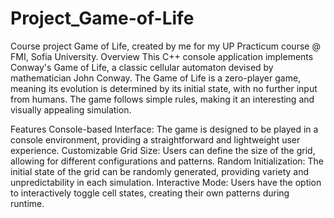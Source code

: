 # Project_Game-of-Life
Course project Game of Life, created by me for my UP Practicum course @ FMI, Sofia University.
Overview
This C++ console application implements Conway's Game of Life, a classic cellular automaton devised by mathematician John Conway. The Game of Life is a zero-player game, meaning its evolution is determined by its initial state, with no further input from humans. The game follows simple rules, making it an interesting and visually appealing simulation.

Features
Console-based Interface: The game is designed to be played in a console environment, providing a straightforward and lightweight user experience.
Customizable Grid Size: Users can define the size of the grid, allowing for different configurations and patterns.
Random Initialization: The initial state of the grid can be randomly generated, providing variety and unpredictability in each simulation.
Interactive Mode: Users have the option to interactively toggle cell states, creating their own patterns during runtime.
